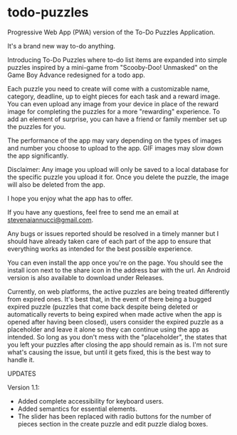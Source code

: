 # todo-puzzles
Progressive Web App (PWA) version of the To-Do Puzzles Application.

It's a brand new way to-do anything.

Introducing To-Do Puzzles where to-do list items are expanded into simple puzzles inspired by a mini-game from "Scooby-Doo! Unmasked" on the Game Boy Advance redesigned for a todo app.

Each puzzle you need to create will come with a customizable name, category, deadline, up to eight pieces for each task and a reward image. You can even upload any image from your device in place of the reward image for completing the puzzles for a more "rewarding" experience. To add an element of surprise, you can have a friend or family member set up the puzzles for you.

The performance of the app may vary depending on the types of images and number you choose to upload to the app. GIF images may slow down the app significantly.

Disclaimer: Any image you upload will only be saved to a local database for the specific puzzle you upload it for. Once you delete the puzzle, the image will also be deleted from the app.

I hope you enjoy what the app has to offer.

If you have any questions, feel free to send me an email at stevenaiannucci@gmail.com.

Any bugs or issues reported should be resolved in a timely manner but I should have already taken care of each part of the app to ensure that everything works as intended for the best possible experience.

You can even install the app once you're on the page. You should see the install icon next to the share icon in the address bar with the url. An Android version is also available to download under Releases.

Currently, on web platforms, the active puzzles are being treated differently from expired ones. It's best that, in the event of there being a bugged expired puzzle (puzzles that come back despite being deleted or automatically reverts to being expired when made active when the app is opened after having been closed), users consider the expired puzzle as a placeholder and leave it alone so they can continue using the app as intended. So long as you don't mess with the "placeholder", the states that you left your puzzles after closing the app should remain as is. I'm not sure what's causing the issue, but until it gets fixed, this is the best way to handle it.

UPDATES

Version 1.1: 
- Added complete accessibility for keyboard users.
- Added semantics for essential elements.
- The slider has been replaced with radio buttons for the number of pieces section in the create puzzle and edit puzzle dialog boxes. 